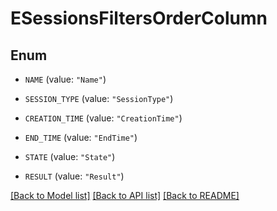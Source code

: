 # ESessionsFiltersOrderColumn

## Enum


* `NAME` (value: `"Name"`)

* `SESSION_TYPE` (value: `"SessionType"`)

* `CREATION_TIME` (value: `"CreationTime"`)

* `END_TIME` (value: `"EndTime"`)

* `STATE` (value: `"State"`)

* `RESULT` (value: `"Result"`)


[[Back to Model list]](../README.md#documentation-for-models) [[Back to API list]](../README.md#documentation-for-api-endpoints) [[Back to README]](../README.md)


